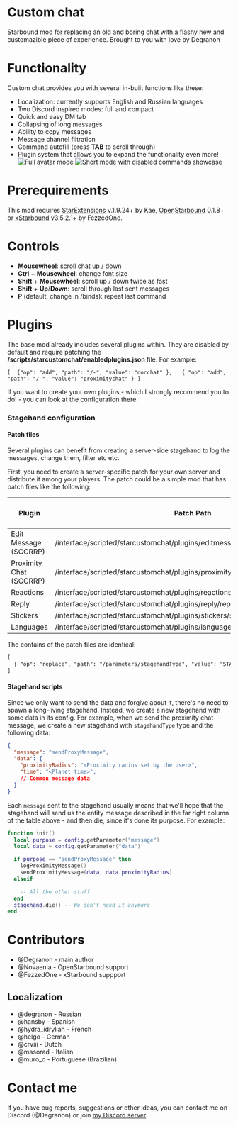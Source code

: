 # Custom chat
Starbound mod for replacing an old and boring chat with a flashy new and customazible piece of experience.
Brought to you with love by Degranon


# Functionality

Custom chat provides you with several in-built functions like these:

 - Localization: currently supports English and Russian languages
 - Two Discord inspired modes: full and compact
 - Quick and easy DM tab
 - Collapsing of long messages
 - Ability to copy messages
 - Message channel filtration
 - Command autofill (press **TAB** to scroll through)
 - Plugin system that allows you to expand the functionality even more!
![Full avatar mode](https://i.imgur.com/yLO8qWg.png)
![Short mode with disabled commands showcase](https://i.imgur.com/oXtXDp7.png)
# Prerequirements
This mod requires [StarExtensions](https://github.com/StarExtensions/StarExtensions) v.1.9.24+ by Kae, [OpenStarbound](https://github.com/OpenStarbound/OpenStarbound) 0.1.8+ or [xStarbound](https://github.com/xStarbound/xStarbound) v3.5.2.1+ by FezzedOne.

# Controls

 - **Mousewheel**: scroll chat up / down
 - **Ctrl** + **Mousewheel**: change font size
 - **Shift** + **Mousewheel**: scroll up / down twice as fast
 - **Shift** + **Up**/**Down**: scroll through last sent messages
 - **P** (default, change in /binds): repeat last command

# Plugins
The base mod already includes several plugins within. They are disabled by default and require patching the **/scripts/starcustomchat/enabledplugins.json** file. For example:

    [  {"op": "add", "path": "/-", "value": "oocchat" },   { "op": "add", "path": "/-", "value": "proximitychat" } ]
If you want to create your own plugins - which I strongly recommend you to do! - you can look at the configuration there.


### Stagehand configuration

#### Patch files
Several plugins can benefit from creating a server-side stagehand to log the messages, change them, filter etc etc.

First, you need to create a server-specific patch for your own server and distribute it among your players. The patch could be a simple mod that has patch files like the following:

| Plugin                  | Patch Path                                                                        | Stagehand Message Type Data | Player Message Handler |
|-------------------------|-----------------------------------------------------------------------------------|-----------------------------|------------------------|
| Edit Message (SCCRRP)   | /interface/scripted/starcustomchat/plugins/editmessage/editmessage.json.patch     | editMessage                 | scc_edit_message       |
| Proximity Chat (SCCRRP) | /interface/scripted/starcustomchat/plugins/proximitychat/proximitychat.json.patch | sendProxyMessage            | scc_add_message        |
| Reactions               | /interface/scripted/starcustomchat/plugins/reactions/reactions.json.patch         | addReaction                 | scc_add_reaction       |
| Reply                   | /interface/scripted/starcustomchat/plugins/reply/reply.json.patch                 | addReply                    | scc_add_relpy          |
| Stickers                | /interface/scripted/starcustomchat/plugins/stickers/stickers.json.patch           | sendSticker                 | scc_add_message        |
| Languages               | /interface/scripted/starcustomchat/plugins/languages/languages.json               | retrieveLanguages           | scc_rp_languages       |

The contains of the patch files are identical:

```diff
[
  { "op": "replace", "path": "/parameters/stagehandType", "value": "STAGEHAND_NAME"}
]
```

#### Stagehand scripts

Since we only want to send the data and forgive about it, there's no need to spawn a long-living stagehand. Instead, we create a new stagehand with some data in its config.
For example, when we send the proximity chat message, we create a new stagehand with `stagehandType` type and the following data:

```json
{
  "message": "sendProxyMessage",
  "data": {
    "proximityRadius": "<Proximity radius set by the user>",
    "time": "<Planet time>",
    // Common message data
  }
}
```

Each `message` sent to the stagehand usually means that we'll hope that the stagehand will send us the entity message described in the far right column of the table above - and then die, since it's done its purpose. For example:

```lua
function init()
  local purpose = config.getParameter("message")
  local data = config.getParameter("data")

  if purpose == "sendProxyMessage" then
    logProximityMessage()
    sendProximityMessage(data, data.proximityRadius)
  elseif

    -- All the other stuff
  end
  stagehand.die() -- We don't need it anymore
end
```

# Contributors

* @Degranon - main author
* @Novaenia - OpenStarbound support
* @FezzedOne - xStarbound suppport

## Localization

* @degranon - Russian
* @hansby - Spanish
* @hydra_idryliah - French
* @helgo - German
* @crviii - Dutch
* @masorad - Italian
* @muro_o - Portuguese (Brazilian)

# Contact me
If you have bug reports, suggestions or other ideas, you can contact me on Discord (@Degranon) or join [my Discord server](https://discord.gg/gnu8xRjS9p)
